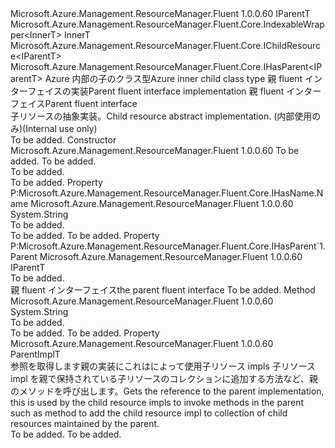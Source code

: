 <Type Name="ChildResource&lt;InnerT,ParentImplT,IParentT&gt;" FullName="Microsoft.Azure.Management.ResourceManager.Fluent.Core.ChildResource&lt;InnerT,ParentImplT,IParentT&gt;">
  <TypeSignature Language="C#" Value="public abstract class ChildResource&lt;InnerT,ParentImplT,IParentT&gt; : Microsoft.Azure.Management.ResourceManager.Fluent.Core.IndexableWrapper&lt;InnerT&gt;, Microsoft.Azure.Management.ResourceManager.Fluent.Core.IChildResource&lt;IParentT&gt;, Microsoft.Azure.Management.ResourceManager.Fluent.Core.IHasParent&lt;IParentT&gt; where ParentImplT : IParentT" />
  <TypeSignature Language="ILAsm" Value=".class public auto ansi abstract beforefieldinit ChildResource`3&lt;InnerT, (!IParentT) ParentImplT, IParentT&gt; extends Microsoft.Azure.Management.ResourceManager.Fluent.Core.IndexableWrapper`1&lt;!InnerT&gt; implements class Microsoft.Azure.Management.ResourceManager.Fluent.Core.IChildResource`1&lt;!IParentT&gt;, class Microsoft.Azure.Management.ResourceManager.Fluent.Core.IHasName, class Microsoft.Azure.Management.ResourceManager.Fluent.Core.IHasParent`1&lt;!IParentT&gt;, class Microsoft.Azure.Management.ResourceManager.Fluent.Core.ResourceActions.IIndexable" />
  <TypeSignature Language="DocId" Value="T:Microsoft.Azure.Management.ResourceManager.Fluent.Core.ChildResource`3" />
  <TypeSignature Language="VB.NET" Value="Public MustInherit Class ChildResource(Of InnerT, ParentImplT, IParentT)&#xA;Inherits IndexableWrapper(Of InnerT)&#xA;Implements IChildResource(Of IParentT), IHasParent(Of IParentT)" />
  <TypeSignature Language="F#" Value="type ChildResource&lt;'InnerT, #'IParentT, 'IParentT&gt; = class&#xA;    inherit IndexableWrapper&lt;'InnerT&gt;&#xA;    interface IChildResource&lt;'IParentT&gt;&#xA;    interface IHasName&#xA;    interface IIndexable&#xA;    interface IHasParent&lt;'IParentT&gt;" />
  <AssemblyInfo>
    <AssemblyName>Microsoft.Azure.Management.ResourceManager.Fluent</AssemblyName>
    <AssemblyVersion>1.0.0.60</AssemblyVersion>
  </AssemblyInfo>
  <TypeParameters>
    <TypeParameter Name="InnerT" />
    <TypeParameter Name="ParentImplT">
      <Constraints>
        <BaseTypeName>IParentT</BaseTypeName>
      </Constraints>
    </TypeParameter>
    <TypeParameter Name="IParentT" />
  </TypeParameters>
  <Base>
    <BaseTypeName>Microsoft.Azure.Management.ResourceManager.Fluent.Core.IndexableWrapper&lt;InnerT&gt;</BaseTypeName>
    <BaseTypeArguments>
      <BaseTypeArgument TypeParamName="InnerT">InnerT</BaseTypeArgument>
    </BaseTypeArguments>
  </Base>
  <Interfaces>
    <Interface>
      <InterfaceName>Microsoft.Azure.Management.ResourceManager.Fluent.Core.IChildResource&lt;IParentT&gt;</InterfaceName>
    </Interface>
    <Interface>
      <InterfaceName>Microsoft.Azure.Management.ResourceManager.Fluent.Core.IHasParent&lt;IParentT&gt;</InterfaceName>
    </Interface>
  </Interfaces>
  <Docs>
    <typeparam name="InnerT"><span data-ttu-id="b7446-101">Azure 内部の子のクラス型</span><span class="sxs-lookup"><span data-stu-id="b7446-101">Azure inner child class type</span></span></typeparam>
    <typeparam name="ParentImplT"><span data-ttu-id="b7446-102">親 fluent インターフェイスの実装</span><span class="sxs-lookup"><span data-stu-id="b7446-102">Parent fluent interface implementation</span></span></typeparam>
    <typeparam name="IParentT"><span data-ttu-id="b7446-103">親 fluent インターフェイス</span><span class="sxs-lookup"><span data-stu-id="b7446-103">Parent fluent interface</span></span></typeparam>
    <summary>
            <span data-ttu-id="b7446-104">子リソースの抽象実装。</span><span class="sxs-lookup"><span data-stu-id="b7446-104">Child resource abstract implementation.</span></span>
            <span data-ttu-id="b7446-105">(内部使用のみ)</span><span class="sxs-lookup"><span data-stu-id="b7446-105">(Internal use only)</span></span>
            </summary>
    <remarks>To be added.</remarks>
  </Docs>
  <Members>
    <Member MemberName=".ctor">
      <MemberSignature Language="C#" Value="public ChildResource (InnerT innerObject, ParentImplT parent);" />
      <MemberSignature Language="ILAsm" Value=".method public hidebysig specialname rtspecialname instance void .ctor(!InnerT innerObject, !ParentImplT parent) cil managed" />
      <MemberSignature Language="DocId" Value="M:Microsoft.Azure.Management.ResourceManager.Fluent.Core.ChildResource`3.#ctor(`0,`1)" />
      <MemberSignature Language="VB.NET" Value="Public Sub New (innerObject As InnerT, parent As ParentImplT)" />
      <MemberSignature Language="F#" Value="new Microsoft.Azure.Management.ResourceManager.Fluent.Core.ChildResource&lt;'InnerT, #'IParentT, 'IParentT&gt; : 'InnerT * 'ParentImplT -&gt; Microsoft.Azure.Management.ResourceManager.Fluent.Core.ChildResource&lt;'InnerT, #'IParentT, 'IParentT&gt;" Usage="new Microsoft.Azure.Management.ResourceManager.Fluent.Core.ChildResource&lt;'InnerT, #'IParentT, 'IParentT&gt; (innerObject, parent)" />
      <MemberType>Constructor</MemberType>
      <AssemblyInfo>
        <AssemblyName>Microsoft.Azure.Management.ResourceManager.Fluent</AssemblyName>
        <AssemblyVersion>1.0.0.60</AssemblyVersion>
      </AssemblyInfo>
      <Parameters>
        <Parameter Name="innerObject" Type="InnerT" />
        <Parameter Name="parent" Type="ParentImplT" />
      </Parameters>
      <Docs>
        <param name="innerObject">To be added.</param>
        <param name="parent">To be added.</param>
        <summary>To be added.</summary>
        <remarks>To be added.</remarks>
      </Docs>
    </Member>
    <Member MemberName="Microsoft.Azure.Management.ResourceManager.Fluent.Core.IHasName.Name">
      <MemberSignature Language="C#" Value="string Microsoft.Azure.Management.ResourceManager.Fluent.Core.IHasName.Name { get; }" />
      <MemberSignature Language="ILAsm" Value=".property instance string Microsoft.Azure.Management.ResourceManager.Fluent.Core.IHasName.Name" />
      <MemberSignature Language="DocId" Value="P:Microsoft.Azure.Management.ResourceManager.Fluent.Core.ChildResource`3.Microsoft#Azure#Management#ResourceManager#Fluent#Core#IHasName#Name" />
      <MemberSignature Language="VB.NET" Value=" ReadOnly Property Name As String Implements IHasName.Name" />
      <MemberSignature Language="F#" Usage="Microsoft.Azure.Management.ResourceManager.Fluent.Core.ChildResource&lt;'InnerT, #'IParentT, 'IParentT&gt;.Microsoft.Azure.Management.ResourceManager.Fluent.Core.IHasName.Name" />
      <MemberType>Property</MemberType>
      <Implements>
        <InterfaceMember>P:Microsoft.Azure.Management.ResourceManager.Fluent.Core.IHasName.Name</InterfaceMember>
      </Implements>
      <AssemblyInfo>
        <AssemblyName>Microsoft.Azure.Management.ResourceManager.Fluent</AssemblyName>
        <AssemblyVersion>1.0.0.60</AssemblyVersion>
      </AssemblyInfo>
      <ReturnValue>
        <ReturnType>System.String</ReturnType>
      </ReturnValue>
      <Docs>
        <summary>To be added.</summary>
        <value>To be added.</value>
        <remarks>To be added.</remarks>
      </Docs>
    </Member>
    <Member MemberName="Microsoft.Azure.Management.ResourceManager.Fluent.Core.IHasParent&lt;IParentT&gt;.Parent">
      <MemberSignature Language="C#" Value="IParentT Microsoft.Azure.Management.ResourceManager.Fluent.Core.IHasParent&lt;IParentT&gt;.Parent { get; }" />
      <MemberSignature Language="ILAsm" Value=".property instance !IParentT Microsoft.Azure.Management.ResourceManager.Fluent.Core.IHasParent&lt;IParentT&gt;.Parent" />
      <MemberSignature Language="DocId" Value="P:Microsoft.Azure.Management.ResourceManager.Fluent.Core.ChildResource`3.Microsoft#Azure#Management#ResourceManager#Fluent#Core#IHasParent&lt;IParentT&gt;#Parent" />
      <MemberSignature Language="VB.NET" Value=" ReadOnly Property Parent As IParentT Implements IHasParent(Of IParentT).Parent" />
      <MemberSignature Language="F#" Usage="Microsoft.Azure.Management.ResourceManager.Fluent.Core.ChildResource&lt;'InnerT, #'IParentT, 'IParentT&gt;.Microsoft.Azure.Management.ResourceManager.Fluent.Core.IHasParent&lt;IParentT&gt;.Parent" />
      <MemberType>Property</MemberType>
      <Implements>
        <InterfaceMember>P:Microsoft.Azure.Management.ResourceManager.Fluent.Core.IHasParent`1.Parent</InterfaceMember>
      </Implements>
      <AssemblyInfo>
        <AssemblyName>Microsoft.Azure.Management.ResourceManager.Fluent</AssemblyName>
        <AssemblyVersion>1.0.0.60</AssemblyVersion>
      </AssemblyInfo>
      <ReturnValue>
        <ReturnType>IParentT</ReturnType>
      </ReturnValue>
      <Docs>
        <summary>To be added.</summary>
        <value><span data-ttu-id="b7446-106">親 fluent インターフェイス</span><span class="sxs-lookup"><span data-stu-id="b7446-106">the parent fluent interface</span></span></value>
        <remarks>To be added.</remarks>
      </Docs>
    </Member>
    <Member MemberName="Name">
      <MemberSignature Language="C#" Value="public abstract string Name ();" />
      <MemberSignature Language="ILAsm" Value=".method public hidebysig newslot virtual instance string Name() cil managed" />
      <MemberSignature Language="DocId" Value="M:Microsoft.Azure.Management.ResourceManager.Fluent.Core.ChildResource`3.Name" />
      <MemberSignature Language="VB.NET" Value="Public MustOverride Function Name () As String" />
      <MemberSignature Language="F#" Value="abstract member Name : unit -&gt; string" Usage="childResource.Name " />
      <MemberType>Method</MemberType>
      <AssemblyInfo>
        <AssemblyName>Microsoft.Azure.Management.ResourceManager.Fluent</AssemblyName>
        <AssemblyVersion>1.0.0.60</AssemblyVersion>
      </AssemblyInfo>
      <ReturnValue>
        <ReturnType>System.String</ReturnType>
      </ReturnValue>
      <Parameters />
      <Docs>
        <summary>To be added.</summary>
        <returns>To be added.</returns>
        <remarks>To be added.</remarks>
      </Docs>
    </Member>
    <Member MemberName="Parent">
      <MemberSignature Language="C#" Value="public ParentImplT Parent { get; }" />
      <MemberSignature Language="ILAsm" Value=".property instance !ParentImplT Parent" />
      <MemberSignature Language="DocId" Value="P:Microsoft.Azure.Management.ResourceManager.Fluent.Core.ChildResource`3.Parent" />
      <MemberSignature Language="VB.NET" Value="Public ReadOnly Property Parent As ParentImplT" />
      <MemberSignature Language="F#" Value="member this.Parent : 'ParentImplT" Usage="Microsoft.Azure.Management.ResourceManager.Fluent.Core.ChildResource&lt;'InnerT, #'IParentT, 'IParentT&gt;.Parent" />
      <MemberType>Property</MemberType>
      <AssemblyInfo>
        <AssemblyName>Microsoft.Azure.Management.ResourceManager.Fluent</AssemblyName>
        <AssemblyVersion>1.0.0.60</AssemblyVersion>
      </AssemblyInfo>
      <ReturnValue>
        <ReturnType>ParentImplT</ReturnType>
      </ReturnValue>
      <Docs>
        <summary>
            <span data-ttu-id="b7446-107">参照を取得します親の実装にこれはによって使用子リソース impls 子リソース impl を親で保持されている子リソースのコレクションに追加する方法など、親のメソッドを呼び出します。</span><span class="sxs-lookup"><span data-stu-id="b7446-107">Gets the reference to the parent implementation, this is used by the child resource impls to invoke methods in the parent such as method to add the child resource impl to collection of child resources maintained by the parent.</span></span>
            </summary>
        <value>To be added.</value>
        <remarks>To be added.</remarks>
      </Docs>
    </Member>
  </Members>
</Type>